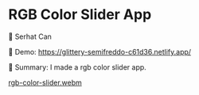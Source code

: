 # RGB Color Slider App

🔵 Serhat Can

🔵 Demo: https://glittery-semifreddo-c61d36.netlify.app/

🔵 Summary: I made a rgb color slider app.

[rgb-color-slider.webm](https://user-images.githubusercontent.com/85739464/220733505-15dc8ae8-b70b-4d29-b42c-6b6f1cf808ef.webm)

